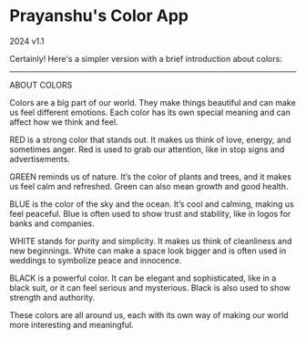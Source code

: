 # Prayanshu's Color App

2024 v1.1

Certainly! Here's a simpler version with a brief introduction about colors:

---

ABOUT COLORS

Colors are a big part of our world. They make things beautiful and can make us feel different emotions. Each color has its own special meaning and can affect how we think and feel.

RED is a strong color that stands out. It makes us think of love, energy, and sometimes anger. Red is used to grab our attention, like in stop signs and advertisements.

GREEN reminds us of nature. It’s the color of plants and trees, and it makes us feel calm and refreshed. Green can also mean growth and good health.

BLUE is the color of the sky and the ocean. It’s cool and calming, making us feel peaceful. Blue is often used to show trust and stability, like in logos for banks and companies.

WHITE stands for purity and simplicity. It makes us think of cleanliness and new beginnings. White can make a space look bigger and is often used in weddings to symbolize peace and innocence.

BLACK is a powerful color. It can be elegant and sophisticated, like in a black suit, or it can feel serious and mysterious. Black is also used to show strength and authority.

These colors are all around us, each with its own way of making our world more interesting and meaningful.
